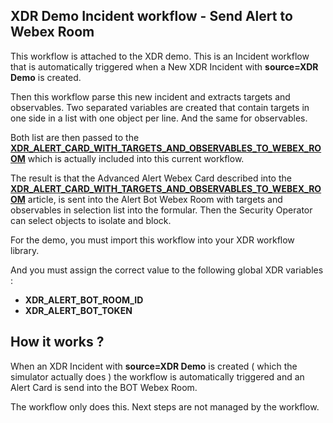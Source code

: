 ## XDR Demo Incident workflow - Send Alert to Webex Room

This workflow is attached to the XDR demo. This is an Incident workflow that is automatically triggered when a New XDR Incident with **source=XDR Demo** is created.

Then this workflow parse this new incident and extracts targets and observables. Two separated variables are created that contain targets in one side in a list with one object per line. And the same for observables.

Both list are then passed to the [**XDR_ALERT_CARD_WITH_TARGETS_AND_OBSERVABLES_TO_WEBEX_ROOM**](https://github.com/pcardotatgit/webex_for_xdr_part-6_XDR_send_alert_workflow) which is actually included into this current workflow.

The result is that the Advanced Alert Webex Card described into the [**XDR_ALERT_CARD_WITH_TARGETS_AND_OBSERVABLES_TO_WEBEX_ROOM**](https://github.com/pcardotatgit/webex_for_xdr_part-6_XDR_send_alert_workflow) article, is sent into the Alert Bot Webex Room with targets and observables in selection list into the formular. Then the Security Operator can select objects to isolate and block.

For the demo, you must import this workflow into your XDR workflow library.

And you must assign the correct value to the following global XDR variables :

- **XDR_ALERT_BOT_ROOM_ID**
- **XDR_ALERT_BOT_TOKEN**

## How it works ?

When an XDR Incident with **source=XDR Demo** is created ( which the simulator actually does ) the workflow is automatically triggered and an Alert Card is send into the BOT Webex Room.

The workflow only does this. Next steps are not managed by the workflow.